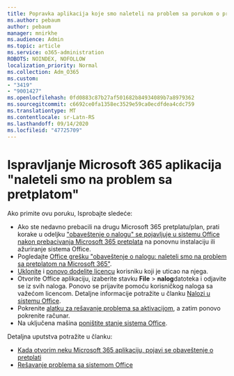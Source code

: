 ```yaml
---
title: Popravka aplikacija koje smo naleteli na problem sa porukom o pretplati
ms.author: pebaum
author: pebaum
manager: mnirkhe
ms.audience: Admin
ms.topic: article
ms.service: o365-administration
ROBOTS: NOINDEX, NOFOLLOW
localization_priority: Normal
ms.collection: Adm_O365
ms.custom:
- "3419"
- "9001427"
ms.openlocfilehash: 0fd0883c87b27af501682b84934089b7a8979362
ms.sourcegitcommit: c6692ce0fa1358ec3529e59ca0ecdfdea4cdc759
ms.translationtype: MT
ms.contentlocale: sr-Latn-RS
ms.lasthandoff: 09/14/2020
ms.locfileid: "47725709"
---
```

# <a name="fixing-the-microsoft-365-apps-weve-run-into-a-problem-with-your-subscription-message"></a>Ispravljanje Microsoft 365 aplikacija "naleteli smo na problem sa pretplatom"

Ako primite ovu poruku, Isprobajte sledeće:

- Ako ste nedavno prebacili na drugu Microsoft 365 pretplatu/plan, prati korake u odeljku ["obaveštenje o nalogu" se pojavljuje u sistemu Office nakon prebacivanja Microsoft 365 pretplata](https://support.office.com/article/account-notice-appears-in-office-after-switching-office-365-plans-857dc33a-1efc-4ce7-ac3f-ef616314e27d) na ponovnu instalaciju ili ažuriranje sistema Office.
- Pogledajte [Office grešku "obaveštenje o nalogu: naleteli smo na problem sa pretplatom na Microsoft 365"](https://support.office.com/article/office-error-account-notice-we-ve-run-into-a-problem-with-your-office-365-subscription-17f71ecb-f53c-4f3d-ae18-7230ca1594c1). 
- [Uklonite](https://docs.microsoft.com/microsoft-365/admin/manage/remove-licenses-from-users) i [ponovo dodelite licencu](https://docs.microsoft.com/microsoft-365/admin/manage/assign-licenses-to-users) korisniku koji je uticao na njega.
- Otvorite Office aplikaciju, izaberite stavku **File**  >  **nalog**datoteka i odjavite se iz svih naloga. Ponovo se prijavite pomoću korisničkog naloga sa važećom licencom. Detaljne informacije potražite u članku [Nalozi u sistemu Office](https://support.office.com/article/628ea040-f265-49de-b986-be09c3ebf8a9).
- Pokrenite [alatku za rešavanje problema sa aktivacijom](https://aka.ms/SARA-OfficeActivation-Alchemy), a zatim ponovo pokrenite računar.
- Na uključena mašina [poništite stanje sistema Office](https://docs.microsoft.com/office365/troubleshoot/activation/reset-office-365-proplus-activation-state).

Detaljna uputstva potražite u članku:
- [Kada otvorim neku Microsoft 365 aplikaciju, pojavi se obaveštenje o pretplati](https://support.office.com/article/4cabe32c-f594-4c0e-9191-3d3ade10cceb)
- [Rešavanje problema sa sistemom Office](https://support.office.com/article/0d23d3c0-c19c-4b2f-9845-5344fedc4380)